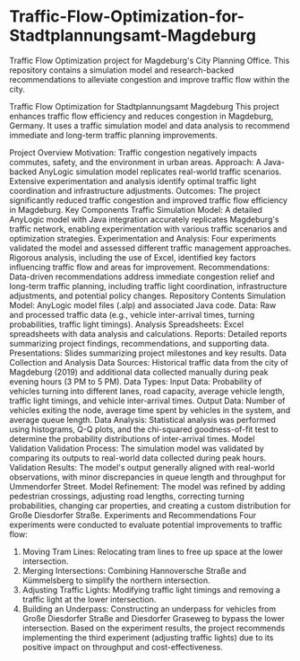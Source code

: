 # Traffic-Flow-Optimization-for-Stadtplannungsamt-Magdeburg
Traffic Flow Optimization project for Magdeburg's City Planning Office. This repository contains a simulation model and research-backed recommendations to alleviate congestion and improve traffic flow within the city.

Traffic Flow Optimization for Stadtplannungsamt Magdeburg
This project enhances traffic flow efficiency and reduces congestion in Magdeburg, Germany. It uses a traffic simulation model and data analysis to recommend immediate and long-term traffic planning improvements.

Project Overview
Motivation: Traffic congestion negatively impacts commutes, safety, and the environment in urban areas.
Approach: A Java-backed AnyLogic simulation model replicates real-world traffic scenarios. Extensive experimentation and analysis identify optimal traffic light coordination and infrastructure adjustments.
Outcomes: The project significantly reduced traffic congestion and improved traffic flow efficiency in Magdeburg.
Key Components
Traffic Simulation Model: A detailed AnyLogic model with Java integration accurately replicates Magdeburg's traffic network, enabling experimentation with various traffic scenarios and optimization strategies.
Experimentation and Analysis: Four experiments validated the model and assessed different traffic management approaches. Rigorous analysis, including the use of Excel, identified key factors influencing traffic flow and areas for improvement.
Recommendations: Data-driven recommendations address immediate congestion relief and long-term traffic planning, including traffic light coordination, infrastructure adjustments, and potential policy changes.
Repository Contents
Simulation Model: AnyLogic model files (.alp) and associated Java code.
Data: Raw and processed traffic data (e.g., vehicle inter-arrival times, turning probabilities, traffic light timings).
Analysis Spreadsheets: Excel spreadsheets with data analysis and calculations.
Reports: Detailed reports summarizing project findings, recommendations, and supporting data.
Presentations: Slides summarizing project milestones and key results.
Data Collection and Analysis
Data Sources: Historical traffic data from the city of Magdeburg (2019) and additional data collected manually during peak evening hours (3 PM to 5 PM).
Data Types:
Input Data: Probability of vehicles turning into different lanes, road capacity, average vehicle length, traffic light timings, and vehicle inter-arrival times.
Output Data: Number of vehicles exiting the node, average time spent by vehicles in the system, and average queue length.
Data Analysis: Statistical analysis was performed using histograms, Q-Q plots, and the chi-squared goodness-of-fit test to determine the probability distributions of inter-arrival times.
Model Validation
Validation Process: The simulation model was validated by comparing its outputs to real-world data collected during peak hours.
Validation Results: The model's output generally aligned with real-world observations, with minor discrepancies in queue length and throughput for Ummendorfer Street.
Model Refinement: The model was refined by adding pedestrian crossings, adjusting road lengths, correcting turning probabilities, changing car properties, and creating a custom distribution for Große Diesdorfer Straße.
Experiments and Recommendations
Four experiments were conducted to evaluate potential improvements to traffic flow:

1. Moving Tram Lines: Relocating tram lines to free up space at the lower intersection.
2. Merging Intersections: Combining Hannoversche Straße and Kümmelsberg to simplify the northern intersection.
3. Adjusting Traffic Lights: Modifying traffic light timings and removing a traffic light at the lower intersection.
4. Building an Underpass: Constructing an underpass for vehicles from Große Diesdorfer Straße and Diesdorfer Graseweg to bypass the lower intersection.
Based on the experiment results, the project recommends implementing the third experiment (adjusting traffic lights) due to its positive impact on throughput and cost-effectiveness.
